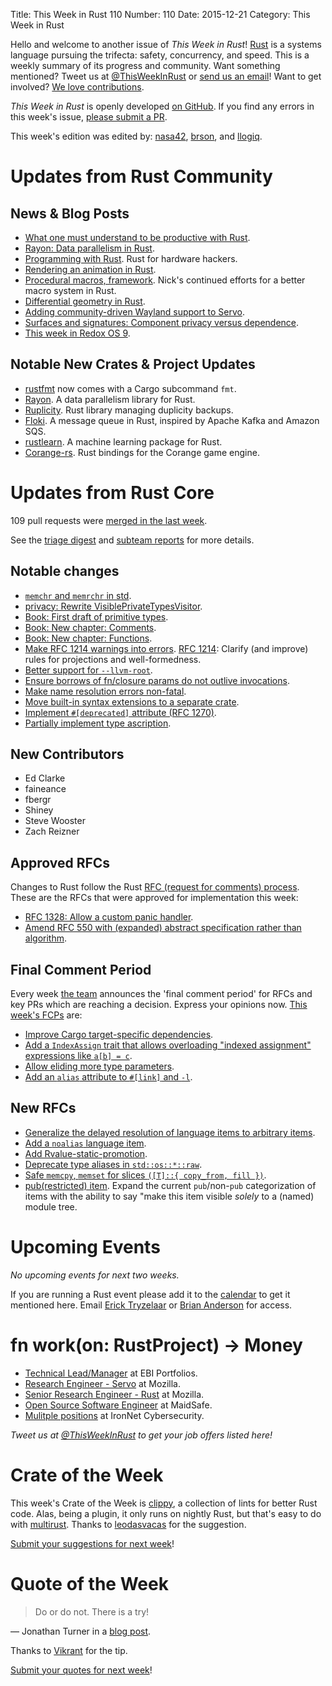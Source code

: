 Title: This Week in Rust 110
Number: 110
Date: 2015-12-21
Category: This Week in Rust

Hello and welcome to another issue of *This Week in Rust*!
[Rust](http://rust-lang.org) is a systems language pursuing the trifecta:
safety, concurrency, and speed. This is a weekly summary of its progress and
community. Want something mentioned? Tweet us at [@ThisWeekInRust](https://twitter.com/ThisWeekInRust) or [send us an
email](mailto:corey@octayn.net?subject=This%20Week%20in%20Rust%20Suggestion)!
Want to get involved? [We love
contributions](https://github.com/rust-lang/rust/blob/master/CONTRIBUTING.md).

*This Week in Rust* is openly developed [on GitHub](https://github.com/cmr/this-week-in-rust).
If you find any errors in this week's issue, [please submit a PR](https://github.com/cmr/this-week-in-rust/pulls).

This week's edition was edited by: [nasa42](https://github.com/nasa42), [brson](https://github.com/brson), and [llogiq](https://github.com/llogiq).


# Updates from Rust Community

## News & Blog Posts

* [What one must understand to be productive with Rust](https://medium.com/@ericdreichert/what-one-must-understand-to-be-productive-with-rust-e9e472116728).
* [Rayon: Data parallelism in Rust](http://smallcultfollowing.com/babysteps/blog/2015/12/18/rayon-data-parallelism-in-rust/).
* [Programming with Rust](http://hackaday.com/2015/12/18/programming-with-rust/). Rust for hardware hackers.
* [Rendering an animation in Rust](http://www.willusher.io/2015/12/16/rendering-an-animation-in-rust/).
* [Procedural macros, framework](http://www.ncameron.org/blog/procedural-macros-framework/). Nick's continued efforts for a better macro system in Rust.
* [Differential geometry in Rust](http://ebvalaim.mydevil.net/en/2015/12/18/differential-geometry-in-rust/).
* [Adding community-driven Wayland support to Servo](http://blogs.s-osg.org/community-driven-wayland-support-servo/).
* [Surfaces and signatures: Component privacy versus dependence](http://blog.pnkfx.org/blog/2015/12/19/signatures-and-surfaces-thoughts-on-privacy-versus-dependency/).
* [This week in Redox OS 9](http://www.redox-os.org/news/this-week-in-redox-9/).

## Notable New Crates & Project Updates

* [rustfmt](https://github.com/rust-lang-nursery/rustfmt) now comes with a Cargo subcommand `fmt`.
* [Rayon](https://github.com/nikomatsakis/rayon). A data parallelism library for Rust.
* [Ruplicity](https://github.com/mbrt/ruplicity). Rust library managing duplicity backups.
* [Floki](https://github.com/arthurprs/floki). A message queue in Rust, inspired by Apache Kafka and Amazon SQS.
* [rustlearn](https://github.com/maciejkula/rustlearn). A machine learning package for Rust.
* [Corange-rs](https://github.com/lucidscape/corange-rs). Rust bindings for the Corange game engine.

# Updates from Rust Core

109 pull requests were [merged in the last week][merged].

[merged]: https://github.com/issues?q=is%3Apr+org%3Arust-lang+is%3Amerged+merged%3A2015-12-14..2015-12-21

See the [triage digest][triage] and [subteam reports][subteam] for more details.

[triage]: https://internals.rust-lang.org/t/triage-digest-mon-dec-21-2015/3021
[subteam]: https://internals.rust-lang.org/t/subteam-reports-2015-12-21/3020

## Notable changes

* [`memchr` and `memrchr` in std](https://github.com/rust-lang/rust/pull/30381).
* [privacy: Rewrite VisiblePrivateTypesVisitor](https://github.com/rust-lang/rust/pull/29973).
* [Book: First draft of primitive types](https://github.com/rust-lang/book/pull/34).
* [Book: New chapter: Comments](https://github.com/rust-lang/book/pull/32).
* [Book: New chapter: Functions](https://github.com/rust-lang/book/pull/31).
* [Make RFC 1214 warnings into errors](https://github.com/rust-lang/rust/pull/30389). [RFC 1214](https://github.com/rust-lang/rfcs/blob/master/text/1214-projections-lifetimes-and-wf.md): Clarify (and improve) rules for projections and well-formedness.
* [Better support for `--llvm-root`](https://github.com/rust-lang/rust/pull/27937).
* [Ensure borrows of fn/closure params do not outlive invocations](https://github.com/rust-lang/rust/pull/30341).
* [Make name resolution errors non-fatal](https://github.com/rust-lang/rust/pull/30320).
* [Move built-in syntax extensions to a separate crate](https://github.com/rust-lang/rust/pull/30300).
* [Implement `#[deprecated]` attribute (RFC 1270)](https://github.com/rust-lang/rust/pull/30206).
* [Partially implement type ascription](https://github.com/rust-lang/rust/pull/30184).
 
## New Contributors

* Ed Clarke
* faineance
* fbergr
* Shiney
* Steve Wooster
* Zach Reizner

## Approved RFCs

Changes to Rust follow the Rust [RFC (request for comments)
process](https://github.com/rust-lang/rfcs#rust-rfcs). These
are the RFCs that were approved for implementation this week:

* [RFC 1328: Allow a custom panic handler](https://github.com/rust-lang/rfcs/pull/1328).
* [Amend RFC 550 with (expanded) abstract specification rather than algorithm](https://github.com/rust-lang/rfcs/pull/1384).

## Final Comment Period

Every week [the team](https://rust-lang.org/team.html) announces the
'final comment period' for RFCs and key PRs which are reaching a
decision. Express your opinions now. [This week's FCPs][fcp] are:

[fcp]: https://github.com/issues?utf8=%E2%9C%93&q=is%3Apr+org%3Arust-lang+label%3Afinal-comment-period+is%3Aopen

* [Improve Cargo target-specific dependencies](https://github.com/rust-lang/rfcs/pull/1361).
* [Add a `IndexAssign` trait that allows overloading "indexed assignment" expressions like `a[b] = c`](https://github.com/rust-lang/rfcs/pull/1129).
* [Allow eliding more type parameters](https://github.com/rust-lang/rfcs/pull/1196).
* [Add an `alias` attribute to `#[link]` and `-l`](https://github.com/rust-lang/rfcs/pull/1296).

## New RFCs

* [Generalize the delayed resolution of language items to arbitrary items](https://github.com/rust-lang/rfcs/pull/1408).
* [Add a `noalias` language item](https://github.com/rust-lang/rfcs/pull/1410).
* [Add Rvalue-static-promotion](https://github.com/rust-lang/rfcs/pull/1414).
* [Deprecate type aliases in `std::os::*::raw`](https://github.com/rust-lang/rfcs/pull/1415).
* [Safe `memcpy`, `memset` for slices `([T]::{ copy_from, fill })`](https://github.com/rust-lang/rfcs/pull/1419).
* [pub(restricted) item](https://github.com/rust-lang/rfcs/pull/1422). Expand the current `pub`/non-`pub` categorization of items with the ability to say "make this item visible *solely* to a (named) module tree.

# Upcoming Events

*No upcoming events for next two weeks.*

If you are running a Rust event please add it to the [calendar] to get
it mentioned here. Email [Erick Tryzelaar][erickt] or [Brian
Anderson][brson] for access.

[calendar]: https://www.google.com/calendar/embed?src=apd9vmbc22egenmtu5l6c5jbfc%40group.calendar.google.com
[erickt]: mailto:erick.tryzelaar@gmail.com
[brson]: mailto:banderson@mozilla.com

# fn work(on: RustProject) -> Money

* [Technical Lead/Manager](https://ebip.co.uk/careers) at EBI Portfolios.
* [Research Engineer - Servo](https://careers.mozilla.org/en-US/position/ozy21fwU) at Mozilla.
* [Senior Research Engineer - Rust](https://careers.mozilla.org/en-US/position/o0H41fww) at Mozilla.
* [Open Source Software Engineer](http://maidsafe.net/careers) at MaidSafe.
* [Mulitple positions](http://rust.jobboard.io/employers/6824-ironnet-cybersecurity) at IronNet Cybersecurity.

*Tweet us at [@ThisWeekInRust](https://twitter.com/ThisWeekInRust) to get your job offers listed here!*

# Crate of the Week

This week's Crate of the Week is [clippy](https://github.com/Manishearth/rust-clippy), a collection of lints for better Rust code. Alas, being a plugin, it only runs on nightly Rust, but that's easy to do with [multirust](https://github.com/brson/multirust). Thanks to [leodasvacas](https://users.rust-lang.org/users/leodasvacas) for the suggestion.

[Submit your suggestions for next week][submit_crate]!

[submit_crate]: https://users.rust-lang.org/t/crate-of-the-week/2704

# Quote of the Week

> Do or do not. There is a try!

— Jonathan Turner in a [blog post](http://www.jonathanturner.org/2015/11/learning-to-try-things-in-rust.html).

Thanks to [Vikrant](https://users.rust-lang.org/users/nasa42) for the tip.

[Submit your quotes for next week][submit]!

[submit]: http://users.rust-lang.org/t/twir-quote-of-the-week/328
